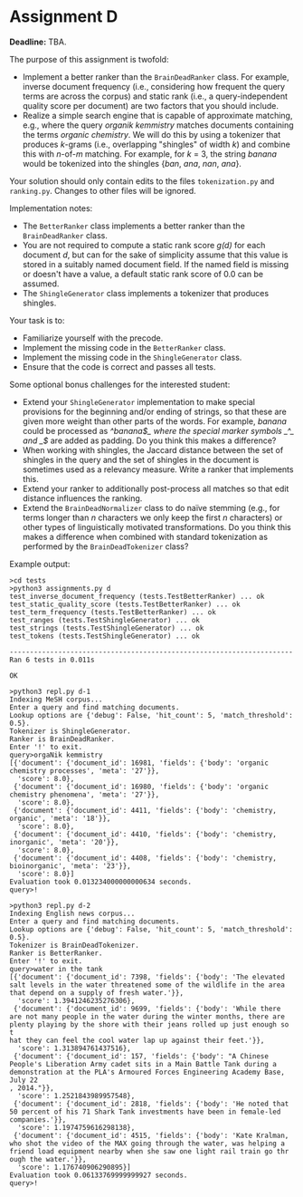 # Assignment D

**Deadline:** TBA.

The purpose of this assignment is twofold:

* Implement a better ranker than the `BrainDeadRanker` class. For example, inverse document frequency (i.e., considering how frequent the query terms are across the corpus) and static rank (i.e., a query-independent quality score per document) are two factors that you should include.
* Realize a simple search engine that is capable of approximate matching, e.g., where the query _organik kemmistry_ matches documents containing the terms _organic chemistry_. We will do this by using a tokenizer that produces _k_-grams (i.e., overlapping "shingles" of width _k_) and combine this with _n_-of-_m_ matching. For example, for _k_ = 3, the string _banana_ would be tokenized into the shingles {_ban_, _ana_, _nan_, _ana_}.

Your solution should only contain edits to the files `tokenization.py` and `ranking.py`. Changes to other files will be ignored.

Implementation notes:

* The `BetterRanker` class implements a better ranker than the `BrainDeadRanker` class.
* You are not required to compute a static rank score _g(d)_ for each document _d_, but can for the sake of simplicity assume that this value is stored in a suitably named document field. If the named field is missing or doesn't have a value, a default static rank score of 0.0 can be assumed.
* The `ShingleGenerator` class implements a tokenizer that produces shingles.

Your task is to:

* Familiarize yourself with the precode.
* Implement the missing code in the `BetterRanker` class.
* Implement the missing code in the `ShingleGenerator` class.
* Ensure that the code is correct and passes all tests.

Some optional bonus challenges for the interested student:

* Extend your `ShingleGenerator` implementation to make special provisions for the beginning and/or ending of strings, so that these are given more weight than other parts of the words. For example, _banana_ could be processed as _^banana$_ where the special marker symbols _^_ and _$_ are added as padding. Do you think this makes a difference?
* When working with shingles, the Jaccard distance between the set of shingles in the query and the set of shingles in the document is sometimes used as a relevancy measure. Write a ranker that implements this.
* Extend your ranker to additionally post-process all matches so that edit distance influences the ranking.
* Extend the `BrainDeadNormalizer` class to do naïve stemming (e.g., for terms longer than _n_ characters we only keep the first _n_ characters) or other types of linguistically motivated transformations. Do you think this makes a difference when combined with standard tokenization as performed by the `BrainDeadTokenizer` class?

Example output:

```
>cd tests
>python3 assignments.py d
test_inverse_document_frequency (tests.TestBetterRanker) ... ok
test_static_quality_score (tests.TestBetterRanker) ... ok
test_term_frequency (tests.TestBetterRanker) ... ok
test_ranges (tests.TestShingleGenerator) ... ok
test_strings (tests.TestShingleGenerator) ... ok
test_tokens (tests.TestShingleGenerator) ... ok

----------------------------------------------------------------------
Ran 6 tests in 0.011s

OK

>python3 repl.py d-1
Indexing MeSH corpus...
Enter a query and find matching documents.
Lookup options are {'debug': False, 'hit_count': 5, 'match_threshold': 0.5}.
Tokenizer is ShingleGenerator.
Ranker is BrainDeadRanker.
Enter '!' to exit.
query>orgaNik kemmistry
[{'document': {'document_id': 16981, 'fields': {'body': 'organic chemistry processes', 'meta': '27'}},
  'score': 8.0},
 {'document': {'document_id': 16980, 'fields': {'body': 'organic chemistry phenomena', 'meta': '27'}},
  'score': 8.0},
 {'document': {'document_id': 4411, 'fields': {'body': 'chemistry, organic', 'meta': '18'}},
  'score': 8.0},
 {'document': {'document_id': 4410, 'fields': {'body': 'chemistry, inorganic', 'meta': '20'}},
  'score': 8.0},
 {'document': {'document_id': 4408, 'fields': {'body': 'chemistry, bioinorganic', 'meta': '23'}},
  'score': 8.0}]
Evaluation took 0.013234000000000634 seconds.
query>!

>python3 repl.py d-2
Indexing English news corpus...
Enter a query and find matching documents.
Lookup options are {'debug': False, 'hit_count': 5, 'match_threshold': 0.5}.
Tokenizer is BrainDeadTokenizer.
Ranker is BetterRanker.
Enter '!' to exit.
query>water in the tank
[{'document': {'document_id': 7398, 'fields': {'body': 'The elevated salt levels in the water threatened some of the wildlife in the area that depend on a supply of fresh water.'}},
  'score': 1.3941246235276306},
 {'document': {'document_id': 9699, 'fields': {'body': 'While there are not many people in the water during the winter months, there are plenty playing by the shore with their jeans rolled up just enough so t
hat they can feel the cool water lap up against their feet.'}},
  'score': 1.313894761437516},
 {'document': {'document_id': 157, 'fields': {'body': "A Chinese People's Liberation Army cadet sits in a Main Battle Tank during a demonstration at the PLA's Armoured Forces Engineering Academy Base, July 22
, 2014."}},
  'score': 1.2521843989957548},
 {'document': {'document_id': 2818, 'fields': {'body': 'He noted that 50 percent of his 71 Shark Tank investments have been in female-led companies.'}},
  'score': 1.1974759616298138},
 {'document': {'document_id': 4515, 'fields': {'body': 'Kate Kralman, who shot the video of the MAX going through the water, was helping a friend load equipment nearby when she saw one light rail train go thr
ough the water.'}},
  'score': 1.176740906290895}]
Evaluation took 0.06133769999999927 seconds.
query>!
```

